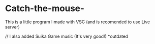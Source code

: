 # Catch-the-mouse-
This is a little program I made with VSC (and is recomended to use Live server)

// I also added Suika Game music (It's very good!) *outdated

